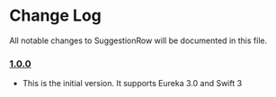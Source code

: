 # Change Log
All notable changes to SuggestionRow will be documented in this file.

### [1.0.0](https://github.com/EurekaCommunity/SuggestionRow/releases/tag/1.0.0)

* This is the initial version. It supports Eureka 3.0 and Swift 3

